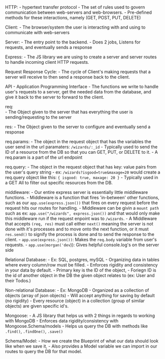 HTTP:
    - hypertext transfer protocol
    - The set of rules used to govern communication between
    web-servers and web-browsers.
    - Pre-defined methods for these interactions, namely (GET, POST, PUT, DELETE)

Client:
    - The browser/system the user is interacting with and using
    to communicate with web-servers

Server:
    - The entry point to the backend.
    - Does 2 jobs, Listens for requests, and eventually sends a response

Express:
    - The JS library we are using to create a server and server routes to 
    handle incoming client HTTP requests.

Request Response Cycle:
    - The cycle of Client's making requests that a server
    will receive to then send a response back to the client.

API
    - Application Programming Interface
    - The functions we write to handle user's requests to a 
    server, get the needed data from the database, and give it
    back to the server to forward to the client.

req:   
    - The Object given to the server that has everything the 
    user is sending/requesting to the server

res:
    - The Object given to the server to configure and 
    eventually send a response

req.params:
    - The object in the request object that has the variables
    the user send in the url paramaters:  `/wizards/:_id`
    - Typically used to send the ID of a resource from the DB
    so that you can GET, PUT, or DELETE to it.
    - A req.param is a part of the url endpoint

req.query:
    - The object in the request object that has key: value pairs
    from the user's query string
    - ex:  `/wizards?isgood=true&maxage=20` would create a 
    req.query object like this: `{ isgood: true, maxage: 20 }`
    - Typically used in a GET All to filter out specific 
    resources from the DB.

middleware:
    - Our entire express server is essentially little middleware
    functions.
    - Middleware is a function that fires 'in-between' other functions,
    such as our `app.use(express.json())` that fires on every request
    before the request hits our routes for handling.
    - Middleware can be givin a `mount path` such as
        ex:  `app.use("/wizards", express.json())` and that would only
        make this middleware run if the request enpoint was to `/wizards`.
    - A Middleware that accepts `(req, res)` must call either `next()` meaning the server is 
    not done with it's processes and to move onto the next function, or it must
    `res.send()` to signify the process is done and to send the response to the 
    client.
    - `app.use(express.json())`: Makes the `req.body` variable from user's requests.
    - `app.use(morgan('dev`)): Gives helpful console.log's on the server side

Relational Database:
    - Ex: SQL, postgres, mySQL
    - Organizing data in tables where every column/row must be filled.
    - Enforces rigidity and consistency in your data by default.
    - Primary key is the ID of the object, 
    - Foriegn ID is the id of another object in the DB the given object relates
    to  (ex:  User and their Todos.)

Non-relational Database:
    - Ex: MongoDB - Organized as a collection of objects (array of json objects)
    - Will accept anything for saving by default (no rigidity)
    - Every resource (object) in a collection (group of similar objects) are given 
    specific id's.

Mongoose:
    - A JS library that helps us with 2 things in regards to working with MongoDB
        - Enforces data rigidity/consistency with Mongoose.Schema/models
        - Helps us query the DB with methods like `.find()`, `.findOne()`, `.save()`

Schema/Model:
    - How we create the Blueprint of what our data should look like when we save it,
    - Also provides a Model variable we can import in our routes to query the DB for
    that model.